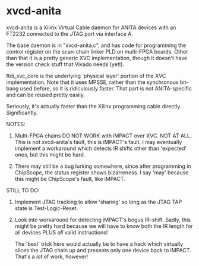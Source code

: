 # xvcd-anita

xvcd-anita is a Xilinx Virtual Cable daemon for ANITA devices with an
FT2232 connected to the JTAG port via interface A.

The base daemon is in "xvcd-anita.c", and has code for programming
the control register on the scan-chain linker PLD on multi-FPGA boards.
Other than that it is a pretty generic XVC implementation, though
it doesn't have the version check stuff that Vivado needs (yet!).

ftdi_xvc_core is the underlying 'physical layer' portion of the XVC
implementation. Note that it uses MPSSE, rather than the synchronous
bit-bang used before, so it is ridiculously faster. That part is not
ANITA-specific and can be reused pretty easily.

Seriously, it's actually faster than the Xilinx programming cable
directly. Significantly.

NOTES:

1) Multi-FPGA chains DO NOT WORK with iMPACT over XVC. NOT AT ALL.
   This is not xvcd-anita's fault, this is iMPACT's fault.
   I may eventually implement a workaround which detects IR shifts
   other than 'expected' ones, but this might be hard.
   
2) There may still be a bug lurking somewhere, since after programming
   in ChipScope, the status register shows bizarreness. I say 'may'
   because this might be ChipScope's fault, like iMPACT.

STILL TO DO:

1) Implement JTAG tracking to allow 'sharing' so long as the JTAG TAP
   state is Test-Logic-Reset.

2) Look into workaround for detecting iMPACT's bogus IR-shift. Sadly,
   this might be pretty hard because we will have to know both the
   IR length for all devices PLUS *all* valid instructions!

   The 'best' trick here would actually be to have a hack which
   virtually slices the JTAG chain up and presents only one device
   back to iMPACT. That's a *lot* of work, however!